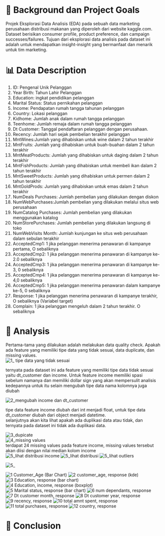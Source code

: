 # 🔮 Background dan Project Goals

Projek Eksplorasi Data Analisis (EDA) pada sebuah data marketing perusahaan distribusi makanan yang diperoleh dari website kaggle.com. Dataset berisikan consumer profile, product preference, dan campaign successes/failures. Tujuan dari eksplorasi data analisis pada dataset ini adalah untuk mendapatkan insight-insight yang bermanfaat dan menarik untuk tim marketing.

# 📊 Data Description
1. ID: Pengenal Unik Pelanggan
2. Year Birth: Tahun Lahir Pelanggan
3. Education: ingkat pendidikan pelanggan
4. Marital Status: Status pernikahan pelanggan
5. Income: Pendapatan rumah tangga tahunan pelanggan
6. Country: Lokasi pelanggan
7. Kidhome: Jumlah anak dalam rumah tangga pelanggan
8. Teenhome: Jumlah remaja dalam rumah tangga pelanggan
9. Dt Customer: Tanggal pendaftaran pelanggan dengan perusahaan.
10. Recency: Jumlah hari sejak pembelian terakhir pelanggan
11. MntWines:Jumlah yang dihabiskan untuk wine dalam 2 tahun terakhir
12. MntFruits: Jumlah yang dihabiskan untuk buah-buahan dalam 2 tahun terakhir
13. MntMeatProducts: Jumlah yang dihabiskan untuk daging dalam 2 tahun terakhir
14. MntFishProducts: Jumlah yang dihabiskan untuk membeli ikan dalam 2 tahun terakhir
15. MntSweetProducts: Jumlah yang dihabiskan untuk permen dalam 2 tahun terakhir
16. MntGoldProds: Jumlah yang dihabiskan untuk emas dalam 2 tahun terakhir
17. NumDeals Purchases: Jumlah pembelian yang dilakukan dengan diskon
18. NumWebPurchases:Jumlah pembelian yang dilakukan melalui situs web perusahaan
19. NumCatalog Purchases: Jumlah pembelian yang dilakukan menggunakan katalog
20. NumStorePurchases: Jumlah pembelian yang dilakukan langsung di toko
21. NumWebVisits Month: Jumlah kunjungan ke situs web perusahaan dalam sebulan terakhir
22. AcceptedCmp1: 1 jika pelanggan menerima penawaran di kampanye pertama, O sebaliknya 
23. AcceptedCmp2: 1 jika pelanggan menerima penawaran di kampanye ke-2.0 sebaliknya 
24. AcceptedCmp3: 1 jika pelanggan menerima penawaran di kampanye ke-3, 0 sebaliknya 
25. AcceptedCmp4: 1 jika pelanggan menerima penawaran di kampanye ke-4,0 sebaliknya 
26. AcceptedCmp5: 1 jika pelanggan menerima penawaran dalam kampanye ke-5, 0 sebaliknya 
27. Response: 1 jika pelanggan menerima penawaran di kampanye terakhir, O sebaliknya (Variabel target)
28. Complain: 1 jika pelanggan mengeluh dalam 2 tahun terakhir. O sebaliknya

# 🧐 Analysis 
Pertama-tama yang dilakukan adalah melakukan data quality check. Apakah ada feature yang memiliki tipe data yang tidak sesuai, data duplicate, dan missing values.  
![1_ tipe data yang tidak sesuai](https://github.com/rizkaalawiyah/Marketing-Analysis/assets/43191119/ffe7b78b-64b9-4940-9318-1180fdc8ce8e)  

ternyata pada dataset ini ada feature yang memiliki tipe data tidak sesuai yaitu dt_customer dan income. Untuk feature income memiliki spasi sebelum namanya dan memiliki dollar sign yang akan mempersulit analisis kedepannya untuk itu selain mengubah tipe data nama kolomnya juga diubah  

![2_mengubah income dan dt_customer](https://github.com/rizkaalawiyah/Marketing-Analysis/assets/43191119/a99b44ce-bde9-4ae7-aef9-e0748871c6dc)  


tipe data feature income diubah dari int menjadi float, untuk tipe data dt_customer diubah dari object menjadi datetime.  
selanjutnya akan kita lihat apakah ada duplikasi data atau tidak, dan ternyata pada dataset ini tidak ada duplikasi data.  

![3_dupicate](https://github.com/rizkaalawiyah/Marketing-Analysis/assets/43191119/ed6dadff-7763-4542-ae50-a321fa3a4288)  
![4_missing values](https://github.com/rizkaalawiyah/Marketing-Analysis/assets/43191119/b9d13674-cc66-410f-8c5e-e0df07c3c050)  
terdapat 24 missing values pada feature income, missing values tersebut akan diisi dengan nilai median kolom income  
![5_lihat distribusi income](https://github.com/rizkaalawiyah/Marketing-Analysis/assets/43191119/f8a526f7-1877-4886-8415-f0bee60aed2c)
![5_lihat distribusi](https://github.com/rizkaalawiyah/Marketing-Analysis/assets/43191119/c9252581-9579-4255-a37d-d556160be5b3)
![5_lihat outliers](https://github.com/rizkaalawiyah/Marketing-Analysis/assets/43191119/8daa1b18-47d0-4f8c-b35d-8c54b0fc0e98)  

![5_](https://github.com/rizkaalawiyah/Marketing-Analysis/assets/43191119/dd190c96-ea42-4be8-b1af-638757551952)




![1  Customer_Age (Bar Chart)](https://github.com/rizkaalawiyah/Marketing-Analysis/assets/43191119/1b4efbb6-3b88-45ab-a062-86a4a6f821e0) 
![2  customer_age, response (kde)](https://github.com/rizkaalawiyah/Marketing-Analysis/assets/43191119/1bdbb0f5-9271-4bac-a0f1-785414c55aa1)
![3  Education, response (bar chart)](https://github.com/rizkaalawiyah/Marketing-Analysis/assets/43191119/60d34b48-4211-42a2-a232-1c1515e6eda6)
![4  Education, income, response (boxplot)](https://github.com/rizkaalawiyah/Marketing-Analysis/assets/43191119/79cdf8e0-fb0c-4eeb-8f4a-67c7cf766f38)
![5  Marital status, response (bar chart)](https://github.com/rizkaalawiyah/Marketing-Analysis/assets/43191119/516dda75-52f7-4453-9af3-172d6758c82a)
![6  num dependants, response](https://github.com/rizkaalawiyah/Marketing-Analysis/assets/43191119/500e5390-a50d-46f7-9a2f-19a8aad11d9c)
![7  Dt customer month, response](https://github.com/rizkaalawiyah/Marketing-Analysis/assets/43191119/a869deaa-3987-4d1f-beb2-5ac73fe214ec)
![8  Dt customer year, response](https://github.com/rizkaalawiyah/Marketing-Analysis/assets/43191119/099cc344-78a3-4ec7-ae35-3a35f41cf3cd)
![9  recency, response](https://github.com/rizkaalawiyah/Marketing-Analysis/assets/43191119/cabe6934-217d-45b8-9e60-c1060d65cad4)
![10  total amnt spent, response](https://github.com/rizkaalawiyah/Marketing-Analysis/assets/43191119/0509ef5a-5ccb-4ff1-81bf-8ed3f0a73168)
![11  total purchases, response](https://github.com/rizkaalawiyah/Marketing-Analysis/assets/43191119/1d4e353b-1afb-4510-85d6-b6dfb88721ba)
![12  country, response](https://github.com/rizkaalawiyah/Marketing-Analysis/assets/43191119/6f7ffb29-7809-454e-80d2-8c1b8d13ee9b)


# 📃 Conclusion


